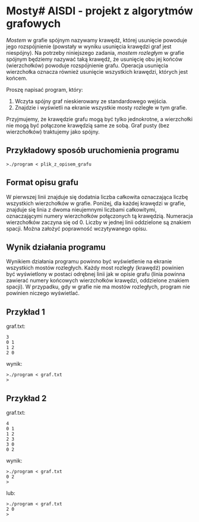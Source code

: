 # Mosty# AISDI - projekt z algorytmów grafowych

*Mostem* w grafie spójnym nazywamy krawędź, której usunięcie powoduje jego rozspójnienie 
(powstały w wyniku usunięcia krawędzi graf jest niespójny). Na potrzeby niniejszego zadania, *mostem rozległym* 
w grafie spójnym będziemy nazywać taką krawędź, że usunięcię obu jej końców (wierzchołków) powoduje rozspójnienie grafu. 
Operacja usunięcia wierzchołka oznacza również usunięcie wszystkich krawędzi, których jest końcem.

Proszę napisać program, który:

1. Wczyta spójny graf nieskierowany ze standardowego wejścia.
2. Znajdzie i wyświetli na ekranie wszystkie mosty rozległe w tym grafie.

Przyjmujemy, że krawędzie grafu mogą być tylko jednokrotne, a wierzchołki nie mogą być połączone krawędzią same ze sobą. 
Graf pusty (bez wierzchołków) traktujemy jako spójny.

## Przykładowy sposób uruchomienia programu

    >./program < plik_z_opisem_grafu

## Format opisu grafu

W pierwszej linii znajduje się dodatnia liczba całkowita oznaczająca liczbę wszystkich wierzchołków w grafie. 
Poniżej, dla każdej krawędzi w grafie, znajduje się linia z dwoma nieujemnymi liczbami całkowitymi, 
oznaczającymi numery wierzchołków połączonych tą krawędzią. Numeracja wierzchołków zaczyna się od 0. 
Liczby w jednej linii oddzielone są znakiem spacji. Można założyć poprawność wczytywanego opisu.

## Wynik działania programu

Wynikiem działania programu powinno być wyświetlenie na ekranie wszystkich mostów rozległych. 
Każdy most rozległy (krawędź) powinien być wyświetlony w postaci odrębnej linii jak w opisie grafu 
(linia powinna zawierać numery końcowych wierzchołków krawędzi, oddzielone znakiem spacji). 
W przypadku, gdy w grafie nie ma mostów rozległych, program nie powinien niczego wyświetlać.

## Przykład 1

graf.txt:

    3
    0 1
    1 2
    2 0

wynik:

    >./program < graf.txt
    >

## Przykład 2

graf.txt:

    4
    0 1
    1 2
    2 3
    3 0
    0 2

wynik:

    >./program < graf.txt
    0 2
    >

lub:

    >./program < graf.txt
    2 0
    >
